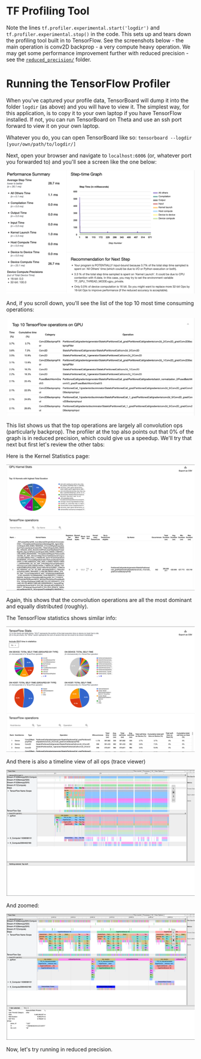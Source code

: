 # TF Profiling Tool


Note the lines `tf.profiler.experimental.start('logdir')` and `tf.profiler.experimental.stop()` in the code.  This sets up and tears down the profiling tool built in to TensorFlow.  See the screenshots below - the main operation is conv2D backprop - a very compute heavy operation.  We may get some performance improvement further with reduced precision - see the [`reduced_precision/`](../reduced_precision) folder.


# Running the TensorFlow Profiler

When you've captured your profile data, TensorBoard will dump it into the folder `logdir` (as above) and you will have to view it.  The simplest way, for this application, is to copy it to your own laptop if you have TensorFlow installed.  If not, you can run TensorBoard on Theta and use an ssh port forward to view it on your own laptop.

Whatever you do, you can open TensorBoard like so:
`tensorboard --logdir [your/own/path/to/logdir/]`

Next, open your browser and navigate to `localhost:6006` (or, whatever port you forwarded to) and you'll see a screen like the one below:

![Tensorboard Profiler Overview](profiler_overview.png)

And, if you scroll down, you'll see the list of the top 10 most time consuming operations:

![top 10](top10_ops.png)

This list shows us that the top operations are largely all convolution ops (particularly backprop).  The profiler at the top also points out that 0% of the graph is in reduced precision, which could give us a speedup.  We'll try that next but first let's review the other tabs:

Here is the Kernel Statistics page:

![kernel stats](kernel-stats.png)

Again, this shows that the convolution operations are all the most dominant and equally distributed (roughly).

The TensorFlow statistics shows similar info:

![tf stats](tf-stats.png)

And there is also a timeline view of all ops (trace viewer)

![timeline](trace-viewer.png)

And zoomed:

![timeline zoom](trace-viewer-zoom.png)

Now, let's try running in reduced precision.
